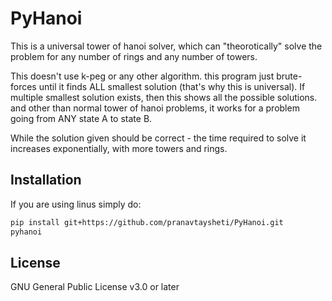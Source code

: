 # PyHanoi

This is a universal tower of hanoi solver, which can "theorotically" solve the
problem for any number of rings and any number of towers.

This doesn't use k-peg or any other algorithm. this program just brute-forces
until it finds ALL smallest solution (that's why this is universal). If
multiple smallest solution exists, then this shows all the possible solutions.
and other than normal tower of hanoi problems, it works for a problem going
from ANY state A to state B.

While the solution given should be correct - the time required to solve it
increases exponentially, with more towers and rings.

## Installation

If you are using linus simply do:

``` bash
pip install git+https://github.com/pranavtaysheti/PyHanoi.git
pyhanoi
```

## License

GNU General Public License v3.0 or later
